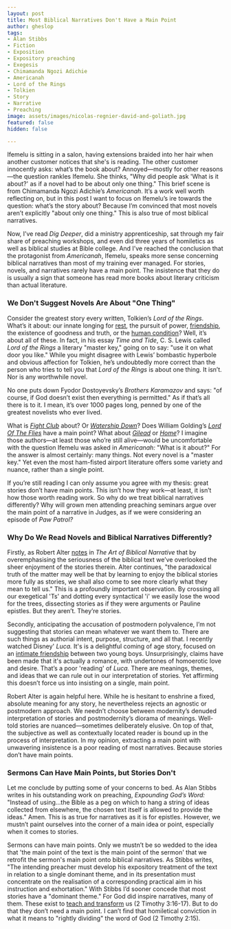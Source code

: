 ```yaml
---
layout: post
title: Most Biblical Narratives Don't Have a Main Point
author: gheslop
tags:
- Alan Stibbs
- Fiction
- Exposition
- Expository preaching
- Exegesis
- Chimamanda Ngozi Adichie
- Americanah
- Lord of the Rings
- Tolkien
- Story
- Narrative
- Preaching
image: assets/images/nicolas-regnier-david-and-goliath.jpg
featured: false
hidden: false

---
```

Ifemelu is sitting in a salon, having extensions braided into her hair when another customer notices that she's is reading. The other customer innocently asks: what’s the book about? Annoyed—mostly for other reasons—the question rankles Ifemelu. She thinks, "Why did people ask 'What is it about?' as if a novel had to be about only one thing." This brief scene is from Chimamanda Ngozi Adichie’s _Americanah_. It’s a work well worth reflecting on, but in this post I want to focus on Ifemelu’s ire towards the question: what’s the story about? Because I’m convinced that most novels aren’t explicitly "about only one thing." This is also true of most biblical narratives.

Now, I’ve read _Dig Deeper_, did a ministry apprenticeship, sat through my fair share of preaching workshops, and even did three years of homiletics as well as biblical studies at Bible college. And I’ve reached the conclusion that the protagonist from _Americanah_, Ifemelu, speaks more sense concerning biblical narratives than most of my training ever managed. For stories, novels, and narratives rarely have a main point. The insistence that they do is usually a sign that someone has read more books about literary criticism than actual literature.

### We Don't Suggest Novels Are About "One Thing"

Consider the greatest story every written, Tolkien’s _Lord of the Rings_. What’s it about: our innate longing for [rest](https://rekindle.co.za/content/2022-04-14-easter "Where Shall I Find Rest?"), the pursuit of power, [friendship](https://rekindle.co.za/content/2021-01-13-tolkien-friendship-versus-marriage "Friendship in LOTR"), the existence of goodness and truth, or the [human condition](https://rekindle.co.za/content/2022-06-09-reading-fiction "LOTR is About Us")? Well, it’s about all of these. In fact, in his essay _Time and Tide_, C. S. Lewis called _Lord of the Rings_ a literary "master key," going on to say: "use it on what door you like." While you might disagree with Lewis’ bombastic hyperbole and obvious affection for Tolkien, he’s undoubtedly more correct than the person who tries to tell you that _Lord of the Rings_ is about one thing. It isn’t. Nor is any worthwhile novel.

No one puts down Fyodor Dostoyevsky’s _Brothers Karamazov_ and says: "of course, if God doesn’t exist then everything is permitted." As if that’s all there is to it. I mean, it’s over 1000 pages long, penned by one of the greatest novelists who ever lived.

What is [_Fight Club_](https://rekindle.co.za/content/2021-11-29-tyler-durden-social-media-mental-health "Tyler Durden On Mental Health") about? Or [_Watership Down_](https://rekindle.co.za/content/2021-10-14-the-power-of-story-to-form-community-reading-together "Story-Formed Community")? Does William Golding’s [_Lord Of The Flies_](https://rekindle.co.za/content/william-golding-original-sin/ "Original Sin") have a main point? What about [_Gilead_](https://rekindle.co.za/content/2022-01-20-gilead-apologetics "Apologetics") or [_Home_](https://rekindle.co.za/content/2022-03-31-tell-your-children-the-truth "Tell Your Children the Truth")? I imagine those authors—at least those who’re still alive—would be uncomfortable with the question Ifemelu was asked in _Americanah:_ "What is it about?" For the answer is almost certainly: many things. Not every novel is a "master key." Yet even the most ham-fisted airport literature offers some variety and nuance, rather than a single point.

If you’re still reading I can only assume you agree with my thesis: great stories don’t have main points. This isn’t how they work—at least, it isn’t how those worth reading work. So why do we treat biblical narratives differently? Why will grown men attending preaching seminars argue over the main point of a narrative in Judges, as if we were considering an episode of _Paw Patrol?_

### Why Do We Read Novels and Biblical Narratives Differently?

Firstly, as Robert Alter [notes](https://rekindle.co.za/content/rediscovering-the-art-of-biblical-narrative/ "Art of Biblical Narrative") in _The_ _Art of Biblical Narrative_ that by overemphasising the seriousness of the biblical text we’ve overlooked the sheer enjoyment of the stories therein. Alter continues, "the paradoxical truth of the matter may well be that by learning to enjoy the biblical stories more fully as stories, we shall also come to see more clearly what they mean to tell us." This is a profoundly important observation. By crossing all our exegetical 'Ts' and dotting every syntactical 'i' we easily lose the wood for the trees, dissecting stories as if they were arguments or Pauline epistles. But they aren’t. They’re stories.

Secondly, anticipating the accusation of postmodern polyvalence, I’m not suggesting that stories can mean whatever we want them to. There are such things as authorial intent, purpose, structure, and all that. I recently watched Disney' _Luca._ It's is a delightful coming of age story, focused on an [intimate friendship](https://rekindle.co.za/content/friendship/ "Defining Friendship") between two young boys. Unsurprisingly, claims have been made that it's actually a romance, with undertones of homoerotic love and desire. That’s a poor 'reading' of _Luca._ There are meanings, themes, and ideas that we can rule out in our interpretation of stories. Yet affirming this doesn’t force us into insisting on a single, main point.

Robert Alter is again helpful here. While he is hesitant to enshrine a fixed, absolute meaning for any story, he nevertheless rejects an agnostic or postmodern approach. We needn’t choose between modernity’s denuded interpretation of stories and postmodernity’s diorama of meanings. Well-told stories are nuanced—sometimes deliberately elusive. On top of that, the subjective as well as contextually located reader is bound up in the process of interpretation. In my opinion, extracting a main point with unwavering insistence is a poor reading of most narratives. Because stories don’t have main points.

### Sermons Can Have Main Points, but Stories Don't

Let me conclude by putting some of your concerns to bed. As Alan Stibbs writes in his outstanding work on preaching, _Expounding God’s Word:_ "Instead of using…the Bible as a peg on which to hang a string of ideas collected from elsewhere, the chosen text itself is allowed to provide the ideas." Amen. This is as true for narratives as it is for epistles. However, we mustn’t paint ourselves into the corner of a main idea or point, especially when it comes to stories.

Sermons can have main points. Only we mustn’t be so wedded to the idea that 'the main point of the text is the main point of the sermon' that we retrofit the sermon's main point onto biblical narratives. As Stibbs writes, "The intending preacher must develop his expository treatment of the text in relation to a single dominant theme, and in its presentation must concentrate on the realisation of a corresponding practical aim in his instruction and exhortation." With Stibbs I’d sooner concede that most stories have a "dominant theme." For God did inspire narratives, many of them. These exist to [teach and transform](https://africa.thegospelcoalition.org/article/expectations-reset-the-bibles-real-power-in-our-lives/ "The Bible's Power to Change Us") us (2 Timothy 3:16-17). But to do that they don’t need a main point. I can’t find that homiletical conviction in what it means to "rightly dividing" the word of God (2 Timothy 2:15).